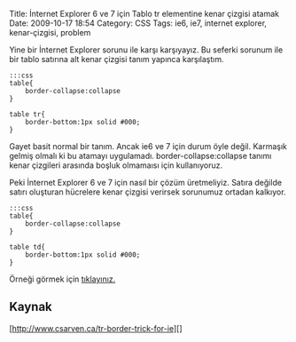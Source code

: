 Title: İnternet Explorer 6 ve 7 için Tablo tr elementine kenar çizgisi atamak
Date: 2009-10-17 18:54
Category: CSS
Tags: ie6, ie7, internet explorer, kenar-çizgisi, problem

Yine bir İnternet Explorer sorunu ile karşı karşıyayız. Bu seferki
sorunum ile bir tablo satırına alt kenar çizgisi tanım yapınca
karşılaştım. 

	:::css
	table{
		border-collapse:collapse
	}
	
	table tr{
		border-bottom:1px solid #000;
	} 

Gayet basit normal bir tanım. Ancak ie6 ve 7 için durum öyle değil.
Karmaşık gelmiş olmalı ki bu atamayı uygulamadı.
border-collapse:collapse tanımı kenar çizgileri arasında boşluk
olmamaısı için kullanıyoruz.

Peki İnternet Explorer 6 ve 7 için nasıl bir çözüm üretmeliyiz. Satıra
değilde satırı oluşturan hücrelere kenar çizgisi verirsek sorunumuz
ortadan kalkıyor.

	:::css
	table{
		border-collapse:collapse
	}
	
	table td{
		border-bottom:1px solid #000;
	} 

Örneği görmek için [tıklayınız.][]

## Kaynak

[http://www.csarven.ca/tr-border-trick-for-ie][]

  [tıklayınız.]: /dokumanlar/tablo_satiri_kenar.html
  [http://www.csarven.ca/tr-border-trick-for-ie]: http://www.csarven.ca/tr-border-trick-for-ie
    "http://www.csarven.ca/tr-border-trick-for-ie"
